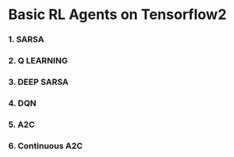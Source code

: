 # Basic RL Agents on Tensorflow2

### 1. SARSA

### 2. Q LEARNING

### 3. DEEP SARSA

### 4. DQN

### 5. A2C

### 6. Continuous A2C
